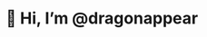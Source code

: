 # 👋 Hi, I’m @dragonappear


<!---
dragonappear/dragonappear is a ✨ special ✨ repository because its `README.md` (this file) appears on your GitHub profile.
You can click the Preview link to take a look at your changes.
--->
